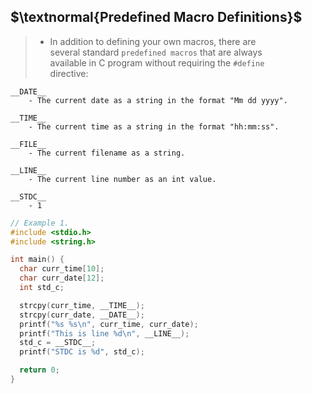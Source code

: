## $\textnormal{Predefined Macro Definitions}$

> - In addition to defining your own macros, there are <br />
    several standard `predefined macros` that are always <br />
    available in C program without requiring the `#define` <br />
    directive:

```plaintext
__DATE__
    - The current date as a string in the format "Mm dd yyyy".

__TIME__
    - The current time as a string in the format "hh:mm:ss".

__FILE__
    - The current filename as a string.

__LINE__
    - The current line number as an int value.

__STDC__
    - 1
```

```c
// Example 1.
#include <stdio.h>
#include <string.h>

int main() {
  char curr_time[10];
  char curr_date[12];
  int std_c;

  strcpy(curr_time, __TIME__);
  strcpy(curr_date, __DATE__);
  printf("%s %s\n", curr_time, curr_date);
  printf("This is line %d\n", __LINE__);
  std_c = __STDC__;
  printf("STDC is %d", std_c);

  return 0;
}
```
